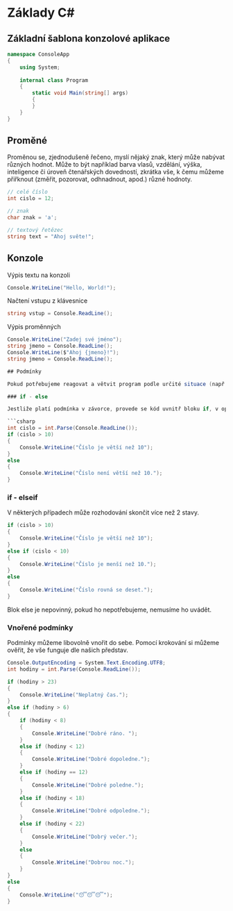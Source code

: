 # Základy C#

## Základní šablona konzolové aplikace

```csharp
namespace ConsoleApp
{
    using System;
  
    internal class Program
    {
        static void Main(string[] args)
        {
        }
    }
}
```

## Proměné

Proměnou se, zjednodušeně řečeno, myslí nějaký znak, který může nabývat různých hodnot. Může to být například barva vlasů, vzdělání, výška, inteligence či úroveň čtenářských dovedností, zkrátka vše, k čemu můžeme přiřknout (změřit, pozorovat, odhnadnout, apod.) různé hodnoty.

```csharp
// celé číslo
int cislo = 12;

// znak
char znak = 'a';

// textový řetězec
string text = "Ahoj světe!";
```

## Konzole

Výpis textu na konzoli

```csharp
Console.WriteLine("Hello, World!");
```

Načtení vstupu z klávesnice

```csharp
string vstup = Console.ReadLine();
```

Výpis proměnných

```csharp
Console.WriteLine("Zadej své jméno");
string jmeno = Console.ReadLine();
Console.WriteLine($"Ahoj {jmeno}!");
string jmeno = Console.ReadLine();

## Podmínky

Pokud potřebujeme reagovat a větvit program podle určité situace (např. hodnota zadaná uživatelem).

### if - else

Jestliže platí podmínka v závorce, provede se kód uvnitř bloku if, v opačném případě se provede kód uvnitř bloku else

```csharp
int cislo = int.Parse(Console.ReadLine());
if (cislo > 10)
{
    Console.WriteLine("Číslo je větší než 10");
}
else
{
    Console.WriteLine("Číslo není větší než 10.");
}
```

### if - elseif

V některých případech může rozhodování skončit více než 2 stavy.

```csharp
if (cislo > 10)
{
    Console.WriteLine("Číslo je větší než 10");
}
else if (cislo < 10)
{
    Console.WriteLine("Číslo je menší než 10.");
}
else
{
    Console.WriteLine("Číslo rovná se deset.");
}
```

Blok else je nepovinný, pokud ho nepotřebujeme, nemusíme ho uvádět.

### Vnořené podmínky

Podmínky můžeme libovolně vnořit do sebe. Pomocí krokování si můžeme ověřit, že vše funguje dle našich představ.

```csharp
Console.OutputEncoding = System.Text.Encoding.UTF8;
int hodiny = int.Parse(Console.ReadLine());

if (hodiny > 23)
{
    Console.WriteLine("Neplatný čas.");
}
else if (hodiny > 6)
{
    if (hodiny < 8)
    {
        Console.WriteLine("Dobré ráno. ");
    }
    else if (hodiny < 12)
    {
        Console.WriteLine("Dobré dopoledne.");
    }
    else if (hodiny == 12)
    {
        Console.WriteLine("Dobré poledne.");
    }
    else if (hodiny < 18)
    {
        Console.WriteLine("Dobré odpoledne.");
    }
    else if (hodiny < 22)
    {
        Console.WriteLine("Dobrý večer.");
    }
    else
    {
        Console.WriteLine("Dobrou noc.");
    }
}
else
{
    Console.WriteLine("😴😴😴");
}
```
